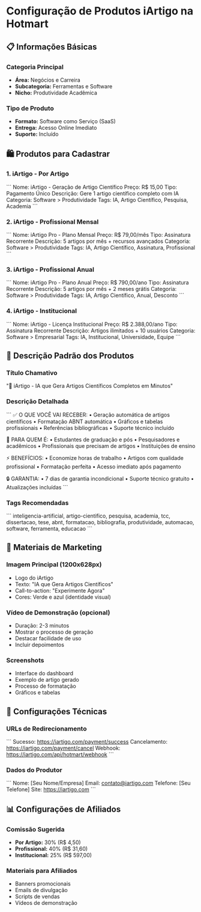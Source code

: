 # Configuração de Produtos iArtigo na Hotmart

## 📋 Informações Básicas

### Categoria Principal
- **Área:** Negócios e Carreira
- **Subcategoria:** Ferramentas e Software
- **Nicho:** Produtividade Acadêmica

### Tipo de Produto
- **Formato:** Software como Serviço (SaaS)
- **Entrega:** Acesso Online Imediato
- **Suporte:** Incluído

## 🛍️ Produtos para Cadastrar

### 1. iArtigo - Por Artigo
\`\`\`
Nome: iArtigo - Geração de Artigo Científico
Preço: R$ 15,00
Tipo: Pagamento Único
Descrição: Gere 1 artigo científico completo com IA
Categoria: Software > Produtividade
Tags: IA, Artigo Científico, Pesquisa, Academia
\`\`\`

### 2. iArtigo - Profissional Mensal
\`\`\`
Nome: iArtigo Pro - Plano Mensal
Preço: R$ 79,00/mês
Tipo: Assinatura Recorrente
Descrição: 5 artigos por mês + recursos avançados
Categoria: Software > Produtividade
Tags: IA, Artigo Científico, Assinatura, Profissional
\`\`\`

### 3. iArtigo - Profissional Anual
\`\`\`
Nome: iArtigo Pro - Plano Anual
Preço: R$ 790,00/ano
Tipo: Assinatura Recorrente
Descrição: 5 artigos por mês + 2 meses grátis
Categoria: Software > Produtividade
Tags: IA, Artigo Científico, Anual, Desconto
\`\`\`

### 4. iArtigo - Institucional
\`\`\`
Nome: iArtigo - Licença Institucional
Preço: R$ 2.388,00/ano
Tipo: Assinatura Recorrente
Descrição: Artigos ilimitados + 10 usuários
Categoria: Software > Empresarial
Tags: IA, Institucional, Universidade, Equipe
\`\`\`

## 📝 Descrição Padrão dos Produtos

### Título Chamativo
"🤖 iArtigo - IA que Gera Artigos Científicos Completos em Minutos"

### Descrição Detalhada
\`\`\`
✅ O QUE VOCÊ VAI RECEBER:
• Geração automática de artigos científicos
• Formatação ABNT automática
• Gráficos e tabelas profissionais
• Referências bibliográficas
• Suporte técnico incluído

🎯 PARA QUEM É:
• Estudantes de graduação e pós
• Pesquisadores e acadêmicos
• Profissionais que precisam de artigos
• Instituições de ensino

⚡ BENEFÍCIOS:
• Economize horas de trabalho
• Artigos com qualidade profissional
• Formatação perfeita
• Acesso imediato após pagamento

🔒 GARANTIA:
• 7 dias de garantia incondicional
• Suporte técnico gratuito
• Atualizações incluídas
\`\`\`

### Tags Recomendadas
\`\`\`
inteligencia-artificial, artigo-cientifico, pesquisa, academia, 
tcc, dissertacao, tese, abnt, formatacao, bibliografia, 
produtividade, automacao, software, ferramenta, educacao
\`\`\`

## 🎨 Materiais de Marketing

### Imagem Principal (1200x628px)
- Logo do iArtigo
- Texto: "IA que Gera Artigos Científicos"
- Call-to-action: "Experimente Agora"
- Cores: Verde e azul (identidade visual)

### Vídeo de Demonstração (opcional)
- Duração: 2-3 minutos
- Mostrar o processo de geração
- Destacar facilidade de uso
- Incluir depoimentos

### Screenshots
- Interface do dashboard
- Exemplo de artigo gerado
- Processo de formatação
- Gráficos e tabelas

## 🔧 Configurações Técnicas

### URLs de Redirecionamento
\`\`\`
Sucesso: https://iartigo.com/payment/success
Cancelamento: https://iartigo.com/payment/cancel
Webhook: https://iartigo.com/api/hotmart/webhook
\`\`\`

### Dados do Produtor
\`\`\`
Nome: [Seu Nome/Empresa]
Email: contato@iartigo.com
Telefone: [Seu Telefone]
Site: https://iartigo.com
\`\`\`

## 📊 Configurações de Afiliados

### Comissão Sugerida
- **Por Artigo:** 30% (R$ 4,50)
- **Profissional:** 40% (R$ 31,60)
- **Institucional:** 25% (R$ 597,00)

### Materiais para Afiliados
- Banners promocionais
- Emails de divulgação
- Scripts de vendas
- Vídeos de demonstração
